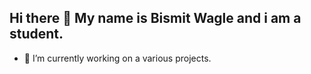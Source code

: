 ## Hi there 👋 My name is Bismit Wagle and i am a student.
- 🔭 I’m currently working on a various projects.


